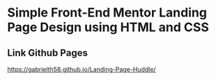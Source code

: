 # Simple Front-End Mentor Landing Page Design using HTML and CSS

## Link Github Pages

https://gabrielth58.github.io/Landing-Page-Huddle/

